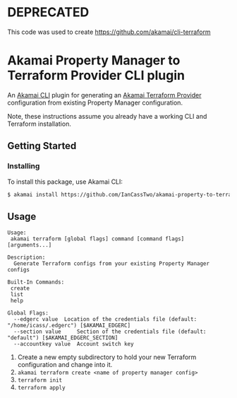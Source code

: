 # DEPRECATED

This code was used to create https://github.com/akamai/cli-terraform

# Akamai Property Manager to Terraform Provider CLI plugin

An [Akamai CLI](https://developer.akamai.com/cli) plugin for generating an [Akamai Terraform Provider](https://github.com/terraform-providers/terraform-provider-akamai) configuration from existing Property Manager configuration.

Note, these instructions assume you already have a working CLI and Terraform installation.

## Getting Started

### Installing

To install this package, use Akamai CLI:

```sh
$ akamai install https://github.com/IanCassTwo/akamai-property-to-terraform.git
```
 ## Usage
 ```
 Usage:
  akamai terraform [global flags] command [command flags] [arguments...]

Description:
   Generate Terraform configs from your existing Property Manager configs

Built-In Commands:
  create
  list
  help

Global Flags:
   --edgerc value  Location of the credentials file (default: "/home/icass/.edgerc") [$AKAMAI_EDGERC]
   --section value     Section of the credentials file (default: "default") [$AKAMAI_EDGERC_SECTION]
   --accountkey value  Account switch key
```

1. Create a new empty subdirectory to hold your new Terraform configuration and change into it.
2. ```akamai terraform create <name of property manager config>```
3. ```terraform init```
4. ```terraform apply```

